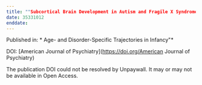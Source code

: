 ```yaml
---
title: ""Subcortical Brain Development in Autism and Fragile X Syndrome: Evidence for Dynamic"
date: 35331012
enddate:
---
```


Published in: * Age- and Disorder-Specific Trajectories in Infancy"*

DOI: [American Journal of Psychiatry](https://doi.org/American Journal of Psychiatry)

The publication DOI could not be resolved by Unpaywall. It may or may not be available in Open Access.


